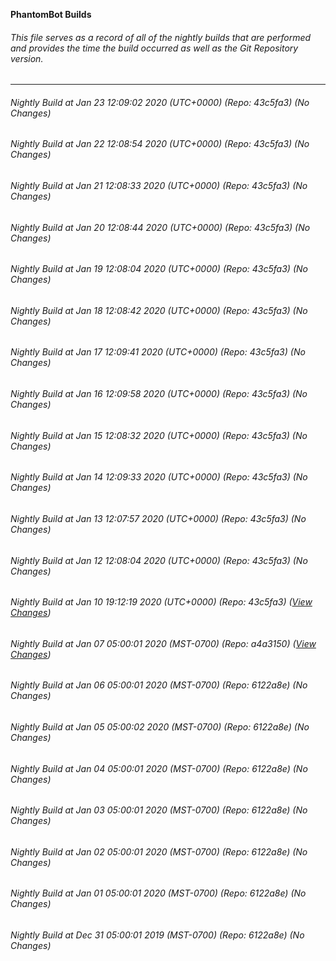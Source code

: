 **PhantomBot Builds**

###### This file serves as a record of all of the nightly builds that are performed and provides the time the build occurred as well as the Git Repository version.
-------------------------------------------------------------------------------------------------------------
###### Nightly Build at Jan 23 12:09:02 2020 (UTC+0000) (Repo: 43c5fa3) (No Changes)
###### Nightly Build at Jan 22 12:08:54 2020 (UTC+0000) (Repo: 43c5fa3) (No Changes)
###### Nightly Build at Jan 21 12:08:33 2020 (UTC+0000) (Repo: 43c5fa3) (No Changes)
###### Nightly Build at Jan 20 12:08:44 2020 (UTC+0000) (Repo: 43c5fa3) (No Changes)
###### Nightly Build at Jan 19 12:08:04 2020 (UTC+0000) (Repo: 43c5fa3) (No Changes)
###### Nightly Build at Jan 18 12:08:42 2020 (UTC+0000) (Repo: 43c5fa3) (No Changes)
###### Nightly Build at Jan 17 12:09:41 2020 (UTC+0000) (Repo: 43c5fa3) (No Changes)
###### Nightly Build at Jan 16 12:09:58 2020 (UTC+0000) (Repo: 43c5fa3) (No Changes)
###### Nightly Build at Jan 15 12:08:32 2020 (UTC+0000) (Repo: 43c5fa3) (No Changes)
###### Nightly Build at Jan 14 12:09:33 2020 (UTC+0000) (Repo: 43c5fa3) (No Changes)
###### Nightly Build at Jan 13 12:07:57 2020 (UTC+0000) (Repo: 43c5fa3) (No Changes)
###### Nightly Build at Jan 12 12:08:04 2020 (UTC+0000) (Repo: 43c5fa3) (No Changes)
###### Nightly Build at Jan 10 19:12:19 2020 (UTC+0000) (Repo: 43c5fa3) ([View Changes](https://github.com/PhantomBot/PhantomBot/compare/a4a3150...43c5fa3))
###### Nightly Build at Jan 07 05:00:01 2020 (MST-0700) (Repo: a4a3150) ([View Changes](https://github.com/PhantomBot/PhantomBot/compare/6122a8e...a4a3150))
###### Nightly Build at Jan 06 05:00:01 2020 (MST-0700) (Repo: 6122a8e) (No Changes)
###### Nightly Build at Jan 05 05:00:02 2020 (MST-0700) (Repo: 6122a8e) (No Changes)
###### Nightly Build at Jan 04 05:00:01 2020 (MST-0700) (Repo: 6122a8e) (No Changes)
###### Nightly Build at Jan 03 05:00:01 2020 (MST-0700) (Repo: 6122a8e) (No Changes)
###### Nightly Build at Jan 02 05:00:01 2020 (MST-0700) (Repo: 6122a8e) (No Changes)
###### Nightly Build at Jan 01 05:00:01 2020 (MST-0700) (Repo: 6122a8e) (No Changes)
###### Nightly Build at Dec 31 05:00:01 2019 (MST-0700) (Repo: 6122a8e) (No Changes)
